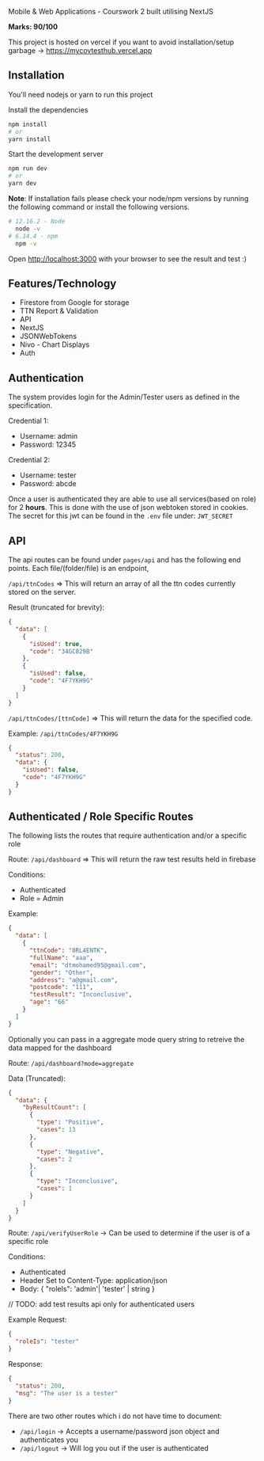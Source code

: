 Mobile & Web Applications - Courswork 2 built utilising NextJS

**Marks: 90/100**

This project is hosted on vercel if you want to avoid installation/setup garbage -> https://mycovtesthub.vercel.app

## Installation

You'll need nodejs or yarn to run this project

Install the dependencies

```bash
npm install
# or
yarn install
```

Start the development server

```bash
npm run dev
# or
yarn dev
```

**Note**: If installation fails please check your node/npm versions by running the following command or install the following versions.

```bash
# 12.16.2 - Node
  node -v
# 6.14.4 - npm
  npm -v
```

Open [http://localhost:3000](http://localhost:3000) with your browser to see the result and test :)

## Features/Technology

- Firestore from Google for storage
- TTN Report & Validation
- API
- NextJS
- JSONWebTokens
- Nivo - Chart Displays
- Auth

## Authentication

The system provides login for the Admin/Tester users as defined in the specification.

Credential 1:

- Username: admin
- Password: 12345

Credential 2:

- Username: tester
- Password: abcde

Once a user is authenticated they are able to use all services(based on role) for 2 **hours**. This is done with the use of json webtoken stored in cookies. The secret for this jwt can be found in the `.env` file under: `JWT_SECRET`

## API

The api routes can be found under `pages/api` and has the following end points. Each file/(folder/file) is an endpoint,

`/api/ttnCodes` => This will return an array of all the ttn codes currently stored on the server.

Result (truncated for brevity):

```json
{
  "data": [
    {
      "isUsed": true,
      "code": "34GC829B"
    },
    {
      "isUsed": false,
      "code": "4F7YKH9G"
    }
  ]
}
```

`/api/ttnCodes/[ttnCode]` => This will return the data for the specified code.

Example: `/api/ttnCodes/4F7YKH9G`

```json
{
  "status": 200,
  "data": {
    "isUsed": false,
    "code": "4F7YKH9G"
  }
}
```

## Authenticated / Role Specific Routes

The following lists the routes that require authentication and/or a specific role

Route: `/api/dashboard` => This will return the raw test results held in firebase

Conditions:

- Authenticated
- Role = Admin

Example:

```json
{
  "data": [
    {
      "ttnCode": "8RL4ENTK",
      "fullName": "aaa",
      "email": "dtmohamed95@gmail.com",
      "gender": "Other",
      "address": "a@gmail.com",
      "postcode": "111",
      "testResult": "Inconclusive",
      "age": "66"
    }
  ]
}
```

Optionally you can pass in a aggregate mode query string to retreive the data mapped for the dashboard

Route: `/api/dashboard?mode=aggregate`

Data (Truncated):

```json
{
  "data": {
    "byResultCount": [
      {
        "type": "Positive",
        "cases": 13
      },
      {
        "type": "Negative",
        "cases": 2
      },
      {
        "type": "Inconclusive",
        "cases": 1
      }
    ]
  }
}
```

Route: `/api/verifyUserRole` -> Can be used to determine if the user is of a specific role

Conditions:

- Authenticated
- Header Set to Content-Type: application/json
- Body: { "roleIs": 'admin'| 'tester' | string }

// TODO: add test results api only for authenticated users

Example Request:

```json
{
  "roleIs": "tester"
}
```

Response:

```json
{
  "status": 200,
  "msg": "The user is a tester"
}
```

There are two other routes which i do not have time to document:

- `/api/login` -> Accepts a username/password json object and authenticates you
- `/api/logout` -> Will log you out if the user is authenticated

